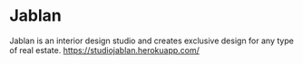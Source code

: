 # Jablan
Jablan is an interior design studio and creates exclusive design for any type of real estate.
https://studiojablan.herokuapp.com/
